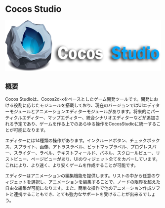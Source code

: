 # Cocos Studio

![](./res/CocosStudio.png)

## 概要

Cocos Studioは、Cocos2d-xをベースとしたゲーム開発ツールです。開発における役割に応じたモジュールを搭載しており、現在のバージョンではUIエディターモジュールとアニメーションエディターモジュールがあります。将来的にパーティクルエディター、マップエディター、統合シナリオエディターなどが追加される予定であり、ゲームを作る上でのあらゆる操作をCocosStudioに統一することが可能になります。

エディターには14種類の操作があります。インクルードボタン、チェックボックス、スプライト、画像、アトラスラベル、ビットマップラベル、プログレスバー、スライダー、ラベル、テキストフィールド、パネル、スクロールビュー、リストビュー、ページビューがあり、UIのウィジェット全てをカバーしています。これにより、より速く、より安くゲームを作成することが可能です。

エディターはアニメーションの編集機能を提供します。リストの中から任意のウィジェットを選択し、アニメーションを編集することで、ノードの限界を超えた自由な編集が可能になります。また、簡単な操作で他のアニメーション作成ソフトと連携することもでき、とても強力なサポートを受けることが出来るでしょう。
